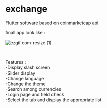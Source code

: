 # exchange
Flutter software based on coinmarketcap api <br/>




finall app look like : <br/>



![ezgif com-resize (1)](https://github.com/Alijamali/exchange/assets/14884611/cf6d65dd-92d7-4abf-9f8a-2ae7373ea01f)


<br/>


Features :<br/>
    -Display slash screen<br/>
    -Slider display<br/>
    -Change language<br/>
    -Change the theme<br/>
    -Search among currencies<br/>
    -Login page and field check<br/>
    -Select the tab and display the appropriate list<br/>

